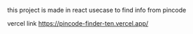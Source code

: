 this project is made in react 
usecase to find info from pincode 

vercel link https://pincode-finder-ten.vercel.app/